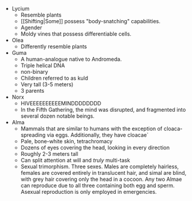 - Lycium
	- Resemble plants
	- [[Shifting|Some]] possess "body-snatching" capabilities.
	- Agender
	- Moldy vines that possess differentiable cells.
- Olea
	- Differently resemble plants
- Guma
	- A human-analogue native to Andromeda. 
	- Triple helical DNA
	- non-binary
	- Children referred to as kuld
	- Very tall (3-5 meters)
	- 3 parents
- Norx
	- HIVEEEEEEEEEEMINDDDDDDDD
	- In the Fifth Gathering, the mind was disrupted, and fragmented into several dozen notable beings.
- Alma
	- Mammals that are similar to humans with the exception of cloaca-spreading via eggs. Additionally, they have cloacae`
	- Pale, bone-white skin, tetrachromacy
	- Dozens of eyes covering the head, looking in every direction
	- Roughly 2-3 meters tall
	- Can split attention at will and *truly* multi-task
	- Sexual trimorphism. Three sexes. Males are completely hairless, females are covered entirely in translucent hair, and simal are blind, with grey hair covering only the head in a cocoon. Any two Almae can reproduce due to all three containing both egg and sperm. Asexual reproduction is only employed in emergencies. 